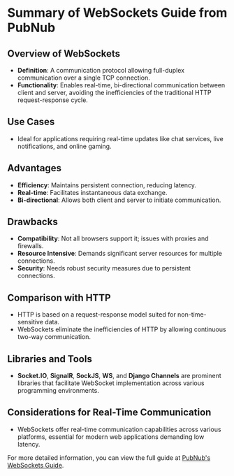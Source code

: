 # Summary of WebSockets Guide from PubNub

## Overview of WebSockets
- **Definition**: A communication protocol allowing full-duplex communication over a single TCP connection.
- **Functionality**: Enables real-time, bi-directional communication between client and server, avoiding the inefficiencies of the traditional HTTP request-response cycle.

## Use Cases
- Ideal for applications requiring real-time updates like chat services, live notifications, and online gaming.

## Advantages
- **Efficiency**: Maintains persistent connection, reducing latency.
- **Real-time**: Facilitates instantaneous data exchange.
- **Bi-directional**: Allows both client and server to initiate communication.

## Drawbacks
- **Compatibility**: Not all browsers support it; issues with proxies and firewalls.
- **Resource Intensive**: Demands significant server resources for multiple connections.
- **Security**: Needs robust security measures due to persistent connections.

## Comparison with HTTP
- HTTP is based on a request-response model suited for non-time-sensitive data.
- WebSockets eliminate the inefficiencies of HTTP by allowing continuous two-way communication.

## Libraries and Tools
- **Socket.IO**, **SignalR**, **SockJS**, **WS**, and **Django Channels** are prominent libraries that facilitate WebSocket implementation across various programming environments.

## Considerations for Real-Time Communication
- WebSockets offer real-time communication capabilities across various platforms, essential for modern web applications demanding low latency.

For more detailed information, you can view the full guide at [PubNub's WebSockets Guide](https://www.pubnub.com/guides/websockets/).

